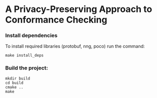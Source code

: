 # A Privacy-Preserving Approach to Conformance Checking


### Install dependencies
To install required libraries (protobuf, nng, poco) run the command:

```
make install_deps
```


### Build the project:

```
mkdir build
cd build
cmake ..
make
```
